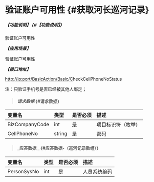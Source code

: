 # 验证账户可用性 {#获取河长巡河记录}

##### _【功能说明】_ {#【功能说明】}

验证账户可用性

_**【应用场景】**_

验证账户可用性

_**【接口地址】**_

[http://ip:port/BasicAction/](http://ip:port/HMQuery/PatrolRiver/GetPatrolRivers)[Basic](http://ip:port/HMQuery/PatrolRiver/GetPatrolRivers)[/C](http://ip:port/HMQuery/PatrolRiver/GetPatrolRivers)heckCellPhoneNoStatus

注：只验证手机号是否已经被其他人绑定；

> #### _请求数据_ {#请求数据}

| 变量名 | 类型 | 是否必须 | 描述 |
| :--- | :--- | :--- | :--- |
| BizCompanyCode | int | 是 | 项目标识符（枚举） |
| CellPhoneNo | string | 是 | 密码 |

> #### _应答数据 _ {#应答数据-（巡河记录数组）}

| 变量名 | 类型 | 是否必须 | 描述 |
| :--- | :--- | :--- | :--- |
| PersonSysNo | int | 是 | 人员系统编码 |



